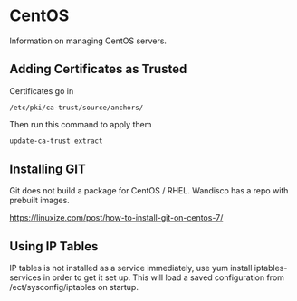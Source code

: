 # CentOS

Information on managing CentOS servers.


## Adding Certificates as Trusted

Certificates go in 
````path
/etc/pki/ca-trust/source/anchors/
````

Then run this command to apply them
````bash
update-ca-trust extract
````


## Installing GIT

Git does not build a package for CentOS / RHEL.  Wandisco has a repo with prebuilt images.

https://linuxize.com/post/how-to-install-git-on-centos-7/


## Using IP Tables

IP tables is not installed as a service immediately, use yum install iptables-services in order to get it set up.  This will load a saved configuration from /ect/sysconfig/iptables on startup.